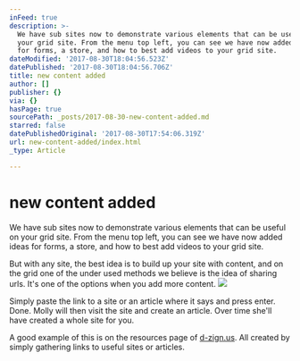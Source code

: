 ```yaml
---
inFeed: true
description: >-
  We have sub sites now to demonstrate various elements that can be useful on
  your grid site. From the menu top left, you can see we have now added ideas
  for forms, a store, and how to best add videos to your grid site.
dateModified: '2017-08-30T18:04:56.523Z'
datePublished: '2017-08-30T18:04:56.706Z'
title: new content added
author: []
publisher: {}
via: {}
hasPage: true
sourcePath: _posts/2017-08-30-new-content-added.md
starred: false
datePublishedOriginal: '2017-08-30T17:54:06.319Z'
url: new-content-added/index.html
_type: Article

---
```

# new content added

We have sub sites now to demonstrate various elements that can be useful on your grid site. From the menu top left, you can see we have now added ideas for forms, a store, and how to best add videos to your grid site.

But with any site, the best idea is to build up your site with content, and on the grid one of the under used methods we believe is the idea of sharing urls. It's one of the options when you add more content.
![](https://the-grid-user-content.s3-us-west-2.amazonaws.com/17be7f16-dbb5-4e3d-a1a8-4d83b268861d.png)

Simply paste the link to a site or an article where it says and press enter. Done. Molly will then visit the site and create an article. Over time she'll have created a whole site for you.

A good example of this is on the resources page of [d-zign.us][0]. All created by simply gathering links to useful sites or articles.

[0]: https://cool.d-zign.us/